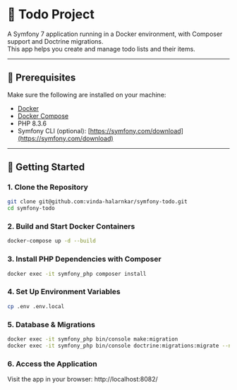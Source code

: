 # 📝 Todo Project

A Symfony 7 application running in a Docker environment, with Composer support and Doctrine migrations.  
This app helps you create and manage todo lists and their items.

---

## 🧰 Prerequisites

Make sure the following are installed on your machine:

- [Docker](https://www.docker.com/)
- [Docker Compose](https://docs.docker.com/compose/)
- PHP 8.3.6
- Symfony CLI (optional): [https://symfony.com/download](https://symfony.com/download)

---

## 🚀 Getting Started

### 1. Clone the Repository

```bash
git clone git@github.com:vinda-halarnkar/symfony-todo.git
cd symfony-todo
```

### 2. Build and Start Docker Containers

```bash
docker-compose up -d --build
```

### 3. Install PHP Dependencies with Composer

```bash
docker exec -it symfony_php composer install
```

### 4. Set Up Environment Variables
```bash
cp .env .env.local
```

### 5. Database & Migrations
```bash
docker exec -it symfony_php bin/console make:migration
docker exec -it symfony_php bin/console doctrine:migrations:migrate --no-interaction
```

### 6. Access the Application
Visit the app in your browser: http://localhost:8082/


